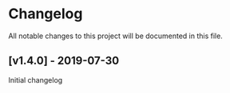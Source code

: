 # Changelog
All notable changes to this project will be documented in this file.

<a name="v1.4.0"></a>
## [v1.4.0] - 2019-07-30

Initial changelog
